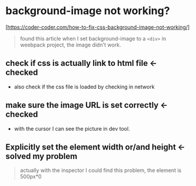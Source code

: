 # background-image not working?

[https://coder-coder.com/how-to-fix-css-background-image-not-working/]

> found this article when I set background-image to a `<div>` in weebpack project, the image didn't work.

## check if css is actually link to html file <- checked

- also check if the css file is loaded by checking in network

## make sure the image URL is set correctly <- checked

- with the cursor I can see the picture in dev tool.

## Explicitly set the element width or/and height <- solved my problem

> actually with the inspector I could find this problem, the element is 500px\*0
